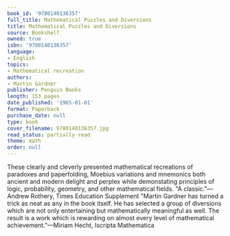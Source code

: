 ```yaml
---
book_id: '9780140136357'
full_title: Mathematical Puzzles and Diversions
title: Mathematical Puzzles and Diversions
source: Bookshelf
owned: true
isbn: '9780140136357'
language:
- English
topics:
- Mathematical recreation
authors:
- Martin Gardner
publisher: Penguin Books
length: 153 pages
date_published: '1965-01-01'
format: Paperback
purchase_date: null
type: book
cover_filename: 9780140136357.jpg
read_status: partially read
theme: math
order: null
---
```

These clearly and cleverly presented mathematical recreations of paradoxes and paperfolding, Moebius variations and mnemonics both ancient and modern delight and perplex while demonstating principles of logic, probability, geometry, and other mathematical fields.
"A classic."—Andrew Rothery, Times Education Supplement
"Martin Gardner has turned a trick as neat as any in the book itself. He has selected a group of diversions which are not only entertaining but mathematically meaningful as well. The result is a work which is rewarding on almost every level of mathematical achievement."—Miriam Hecht, Iscripta Mathematica

